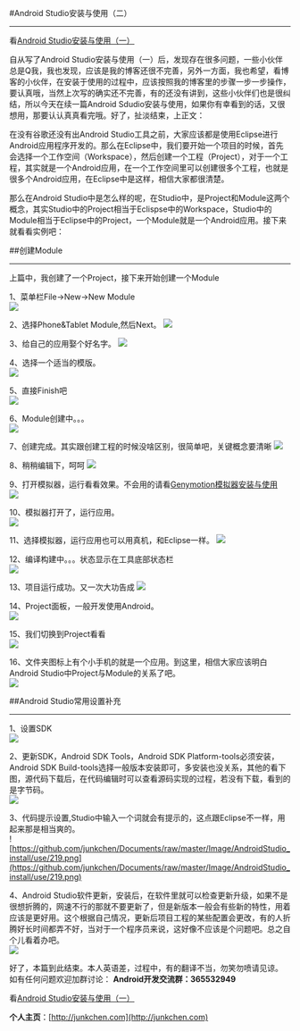 #Android Studio安装与使用（二）

----------
看[Android Studio安装与使用（一）](http://blog.csdn.net/kjunchen/article/details/49980931)  

自从写了Android Studio安装与使用（一）后，发现存在很多问题，一些小伙伴总是Q我，我也发现，应该是我的博客还很不完善，另外一方面，我也希望，看博客的小伙伴，在安装于使用的过程中，应该按照我的博客里的步骤一步一步操作，要认真哦，当然上次写的确实还不完善，有的还没有讲到，这些小伙伴们也是很纠结，所以今天在续一篇Android Sdudio安装与使用，如果你有幸看到的话，又很想用，那要认认真真看完哦。好了，扯淡结束，上正文：  

在没有谷歌还没有出Android Studio工具之前，大家应该都是使用Eclipse进行Android应用程序开发的。那么在Eclipse中，我们要开始一个项目的时候，首先会选择一个工作空间（Workspace），然后创建一个工程（Project），对于一个工程，其实就是一个Android应用，在一个工作空间里可以创建很多个工程，也就是很多个Android应用，在Eclipse中是这样，相信大家都很清楚。  

那么在Android Studio中是怎么样的呢，在Studio中，是Project和Module这两个概念，其实Studio中的Project相当于Eclispse中的Workspace，Studio中的Module相当于Eclipse中的Project，一个Module就是一个Android应用。接下来就看看实例吧：  

##创建Module

----------

上篇中，我创建了一个Project，接下来开始创建一个Module 
 
1、菜单栏File->New->New Module  
![](https://github.com/junkchen/Documents/raw/master/Image/AndroidStudio_install/use/201.png)  

2、选择Phone&Tablet Module,然后Next。
![](https://github.com/junkchen/Documents/raw/master/Image/AndroidStudio_install/use/202.png)  

3、给自己的应用娶个好名字。
![](https://github.com/junkchen/Documents/raw/master/Image/AndroidStudio_install/use/203.png)

4、选择一个适当的模版。  
![](https://github.com/junkchen/Documents/raw/master/Image/AndroidStudio_install/use/204.png)  

5、直接Finish吧  
![](https://github.com/junkchen/Documents/raw/master/Image/AndroidStudio_install/use/205.png)  

6、Module创建中。。。  
![](https://github.com/junkchen/Documents/raw/master/Image/AndroidStudio_install/use/206.png)

7、创建完成。其实跟创建工程的时候没啥区别，很简单吧，关键概念要清晰 
![](https://github.com/junkchen/Documents/raw/master/Image/AndroidStudio_install/use/207.png) 

8、稍稍编辑下，呵呵 
![](https://github.com/junkchen/Documents/raw/master/Image/AndroidStudio_install/use/208.png) 

9、打开模拟器，运行看看效果。不会用的请看[Genymotion模拟器安装与使用](http://blog.csdn.net/kjunchen/article/details/49979489)  
![](https://github.com/junkchen/Documents/raw/master/Image/AndroidStudio_install/use/209.png)  

10、模拟器打开了，运行应用。  
![](https://github.com/junkchen/Documents/raw/master/Image/AndroidStudio_install/use/210.png)  

11、选择模拟器，运行应用也可以用真机，和Eclipse一样。 
![](https://github.com/junkchen/Documents/raw/master/Image/AndroidStudio_install/use/211.png)  

12、编译构建中。。。状态显示在工具底部状态栏  
![](https://github.com/junkchen/Documents/raw/master/Image/AndroidStudio_install/use/212.png)  

13、项目运行成功。又一次大功告成 
![](https://github.com/junkchen/Documents/raw/master/Image/AndroidStudio_install/use/213.png)

14、Project面板，一般开发使用Android。  
![](https://github.com/junkchen/Documents/raw/master/Image/AndroidStudio_install/use/214.png)  

15、我们切换到Project看看  
![](https://github.com/junkchen/Documents/raw/master/Image/AndroidStudio_install/use/215.png)  

16、文件夹图标上有个小手机的就是一个应用。到这里，相信大家应该明白Android Studio中Project与Module的关系了吧。  
![](https://github.com/junkchen/Documents/raw/master/Image/AndroidStudio_install/use/216.png)  

##Android Studio常用设置补充

----------
1、设置SDK  
![](https://github.com/junkchen/Documents/raw/master/Image/AndroidStudio_install/use/217.png)  

2、更新SDK，Android SDK Tools，Android SDK Platform-tools必须安装，Android SDK Build-tools选择一般版本安装即可，多安装也没关系，其他的看下图，源代码下载后，在代码编辑时可以查看源码实现的过程，若没有下载，看到的是字节码。  
![](https://github.com/junkchen/Documents/raw/master/Image/AndroidStudio_install/use/218.png)  

3、代码提示设置,Studio中输入一个词就会有提示的，这点跟Eclipse不一样，用起来那是相当爽的。  
![https://github.com/junkchen/Documents/raw/master/Image/AndroidStudio_install/use/219.png](https://github.com/junkchen/Documents/raw/master/Image/AndroidStudio_install/use/219.png)  

4、Android Studio软件更新，安装后，在软件里就可以检查更新升级，如果不是很想折腾的，网速不行的那就不要更新了，但是新版本一般会有些新的特性，用着应该是更好用。这个根据自己情况，更新后项目工程的某些配置会更改，有的人折腾好长时间都弄不好，当对于一个程序员来说，这好像不应该是个问题吧。总之自个儿看着办吧。  
![](https://github.com/junkchen/Documents/raw/master/Image/AndroidStudio_install/use/220.png)  

好了，本篇到此结束。本人英语差，过程中，有的翻译不当，勿笑勿喷请见谅。  
如有任何问题欢迎加群讨论：  **Android开发交流群：365532949** 

看[Android Studio安装与使用（一）](http://blog.csdn.net/kjunchen/article/details/49980931)   

**个人主页**：[http://junkchen.com](http://junkchen.com)
